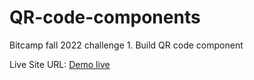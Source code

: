 # QR-code-components
Bitcamp fall 2022 challenge 1. Build QR code component




Live Site URL: [Demo live](https://notoriousgg.github.io/QR-code-components/)

